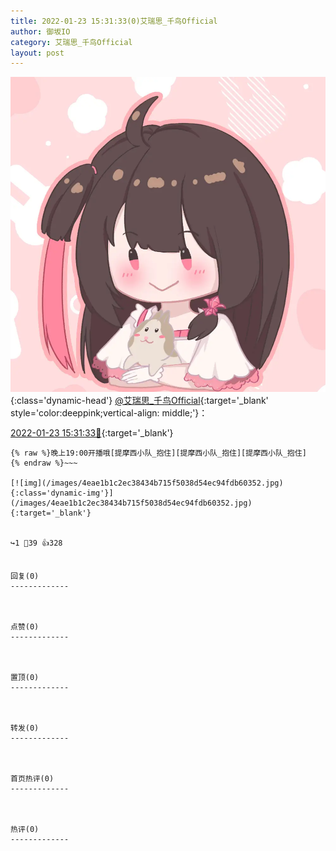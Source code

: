 ```yaml
---
title: 2022-01-23 15:31:33(0)艾瑞思_千鸟Official
author: 御坂IO
category: 艾瑞思_千鸟Official
layout: post
---
```


![img](/images/7e08840c56f251de28bdf766b647bd5fe9a5d50a.jpg){:class='dynamic-head'}
[@艾瑞思_千鸟Official](https://space.bilibili.com/1090010845/dynamic){:target='_blank' style='color:deeppink;vertical-align: middle;'}：

[2022-01-23 15:31:33🔗](https://t.bilibili.com/618839044294319948){:target='_blank'}

~~~
{% raw %}晚上19:00开播哦[提摩西小队_抱住][提摩西小队_抱住][提摩西小队_抱住]
{% endraw %}~~~

[![img](/images/4eae1b1c2ec38434b715f5038d54ec94fdb60352.jpg){:class='dynamic-img'}](/images/4eae1b1c2ec38434b715f5038d54ec94fdb60352.jpg){:target='_blank'}


↪️1 💬39 👍328


回复(0)
-------------



点赞(0)
-------------



置顶(0)
-------------



转发(0)
-------------



首页热评(0)
-------------



热评(0)
-------------



